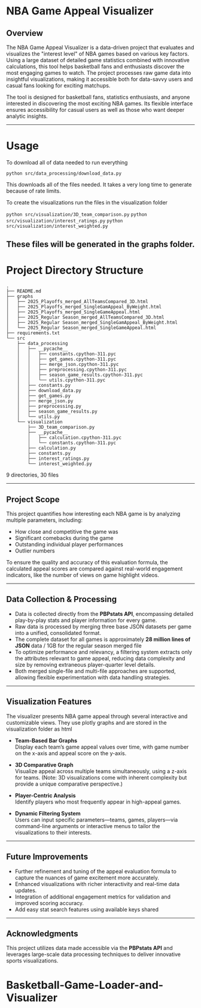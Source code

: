 # NBA Game Appeal Visualizer

## Overview  
The NBA Game Appeal Visualizer is a data-driven project that evaluates and visualizes the "interest level" of NBA games based on various key factors. Using a large dataset of detailed game statistics combined with innovative calculations, this tool helps basketball fans and enthusiasts discover the most engaging games to watch. The project processes raw game data into insightful visualizations, making it accessible both for data-savvy users and casual fans looking for exciting matchups.

The tool is designed for basketball fans, statistics enthusiasts, and anyone interested in discovering the most exciting NBA games. Its flexible interface ensures accessibility for casual users as well as those who want deeper analytic insights.

---
# Usage

To download all of data needed to run everything

`python src/data_processing/download_data.py`

This downloads all of the files needed. It takes a very long time to generate because of rate limits.

To create the visualizations run the files in the visualization folder

`python src/visualization/3D_team_comparison.py`
`python src/visualization/interest_ratings.py`
`python src/visualization/interest_weighted.py`

These files will be generated in the graphs folder.
---
# Project Directory Structure


```
.
├── README.md
├── graphs
│   ├── 2025_Playoffs_merged_AllTeamsCompared_3D.html
│   ├── 2025_Playoffs_merged_SingleGamAppeal_ByWeight.html
│   ├── 2025_Playoffs_merged_SingleGameAppeal.html
│   ├── 2025_Regular Season_merged_AllTeamsCompared_3D.html
│   ├── 2025_Regular Season_merged_SingleGamAppeal_ByWeight.html
│   └── 2025_Regular Season_merged_SingleGameAppeal.html
├── requirements.txt
└── src
    ├── data_processing
    │   ├── __pycache__
    │   │   ├── constants.cpython-311.pyc
    │   │   ├── get_games.cpython-311.pyc
    │   │   ├── merge_json.cpython-311.pyc
    │   │   ├── preprocessing.cpython-311.pyc
    │   │   ├── season_game_results.cpython-311.pyc
    │   │   └── utils.cpython-311.pyc
    │   ├── constants.py
    │   ├── download_data.py
    │   ├── get_games.py
    │   ├── merge_json.py
    │   ├── preprocessing.py
    │   ├── season_game_results.py
    │   └── utils.py
    └── visualization
        ├── 3D_team_comparison.py
        ├── __pycache__
        │   ├── calculation.cpython-311.pyc
        │   └── constants.cpython-311.pyc
        ├── calculation.py
        ├── constants.py
        ├── interest_ratings.py
        └── interest_weighted.py

```
9 directories, 30 files

---

## Project Scope  
This project quantifies how interesting each NBA game is by analyzing multiple parameters, including:  
- How close and competitive the game was  
- Significant comebacks during the game  
- Outstanding individual player performances  
- Outlier numbers

To ensure the quality and accuracy of this evaluation formula, the calculated appeal scores are compared against real-world engagement indicators, like the number of views on game highlight videos.

---

## Data Collection & Processing  
- Data is collected directly from the **PBPstats API**, encompassing detailed play-by-play stats and player information for every game.  
- Raw data is processed by merging three base JSON datasets per game into a unified, consolidated format.  
- The complete dataset for all games is approximately **28 million lines of JSON** data / 1GB for the regular season merged file  
- To optimize performance and relevancy, a filtering system extracts only the attributes relevant to game appeal, reducing data complexity and size by removing extraneous player-quarter level details.  
- Both merged single-file and multi-file approaches are supported, allowing flexible experimentation with data handling strategies.

---

## Visualization Features  
The visualizer presents NBA game appeal through several interactive and customizable views. They use plotly graphs and are stored in the visualization folder as html  

- **Team-Based Bar Graphs**  
  Display each team’s game appeal values over time, with game number on the x-axis and appeal score on the y-axis.

- **3D Comparative Graph**  
  Visualize appeal across multiple teams simultaneously, using a z-axis for teams. (Note: 3D visualizations come with inherent complexity but provide a unique comparative perspective.)

- **Player-Centric Analysis**  
  Identify players who most frequently appear in high-appeal games.

- **Dynamic Filtering System**  
  Users can input specific parameters—teams, games, players—via command-line arguments or interactive menus to tailor the visualizations to their interests.

---


## Future Improvements  
- Further refinement and tuning of the appeal evaluation formula to capture the nuances of game excitement more accurately.  
- Enhanced visualizations with richer interactivity and real-time data updates.  
- Integration of additional engagement metrics for validation and improved scoring accuracy.
- Add easy stat search features using available keys shared

---

## Acknowledgments  
This project utilizes data made accessible via the **PBPstats API** and leverages large-scale data processing techniques to deliver innovative sports visualizations.

# Basketball-Game-Loader-and-Visualizer
